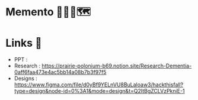# Memento 🚶🏻‍♂️🗺️



# Links 🔗
- PPT : 
- Research : https://prairie-polonium-b69.notion.site/Research-Dementia-0aff6faa473e4ac5bb14a08b7b3f97f5
- Designs : https://www.figma.com/file/d0yBf9YELnVU8BuLaloaw3/hackthisfall?type=design&node-id=0%3A1&mode=design&t=Q2ItBgZCLVzPkniE-1

